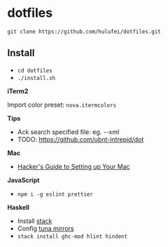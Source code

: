 # dotfiles

`git clone https://github.com/hulufei/dotfiles.git`

## Install

- `cd dotfiles`
- `./install.sh`

**iTerm2**

Import color preset: `nova.itermcolors`

**Tips**

- Ack search specified file: eg. --xml
- TODO: https://github.com/ubnt-intrepid/dot

**Mac**

- [Hacker's Guide to Setting up Your Mac](http://lapwinglabs.com/blog/hacker-guide-to-setting-up-your-mac)

**JavaScript**

- `npm i -g eslint prettier`

**Haskell**

- Install [stack](https://docs.haskellstack.org/en/stable/README/)
- Config [tuna mirrors](https://mirrors.tuna.tsinghua.edu.cn/help/stackage/)
- `stack install ghc-mod hlint hindent`
